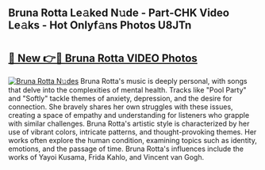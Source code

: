## Bruna Rotta Le𝚊ked N𝚞de - Part-CHK Video Le𝚊ks - Hot Onlyf𝚊ns Photos U8JTn

# <h2><a href="http://ac21161.deff.icu/?id=Bruna+Rotta">🔗 New 👉🔴 Bruna Rotta VIDEO Photos</a></h2>

[![Bruna Rotta N𝚞des](https://i.imgur.com/rIISA9y.gif)](http://ac21161.deff.icu/?id=Bruna+Rotta)
Bruna Rotta's music is deeply personal, with songs that delve into the complexities of mental health. Tracks like "Pool Party" and "Softly" tackle themes of anxiety, depression, and the desire for connection. She bravely shares her own struggles with these issues, creating a space of empathy and understanding for listeners who grapple with similar challenges. Bruna Rotta's artistic style is characterized by her use of vibrant colors, intricate patterns, and thought-provoking themes. Her works often explore the human condition, examining topics such as identity, emotions, and the passage of time. Bruna Rotta's influences include the works of Yayoi Kusama, Frida Kahlo, and Vincent van Gogh.
